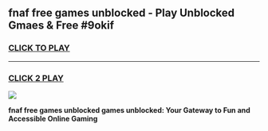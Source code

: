 
## fnaf free games unblocked - Play Unblocked Gmaes & Free #9okif
<h3>
<a href="https://news.freeplayer.one?title=fnaf_free_games_unblocked&ref=03M">CLICK TO PLAY</a></h3>
<hr>

<h3>
<a href="https://news.freeplayer.one?title=fnaf_free_games_unblocked&ref=03M">CLICK 2 PLAY</a>
  
</h3>

<a href="https://news.freeplayer.one?title=fnaf_free_games_unblocked&ref=03M"><img src="https://clearcache.store/games.png"></a>


**fnaf free games unblocked games unblocked: Your Gateway to Fun and Accessible Online Gaming**
